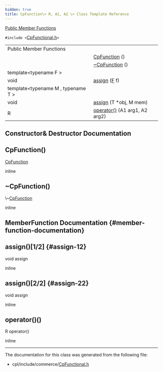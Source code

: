 ```yaml
---
hidden: true
title: CpFunction\< R, A1, A2 \> Class Template Reference
---
```


[Public Member Functions](#pub-methods)

`#include <`<a href="_cp_functional_8h_source.md">CpFunctional.h</a>`>`

|  |  |
|----|----|
| Public Member Functions |  |
|   | [CpFunction](#a427dc7a73e9de10c25152842349a2e4b) () |
|   | [\~CpFunction](#aab8a58851b0b63c8d0185aca601dd3ae) () |
| template\<typename F \> |  |
| void  | [assign](#a0ed7c0d977ffb18abe8bb07863d13fd1) (<a href="md5_8cpp.md#a96d73bbd7af15cb1fc38c3f4a3bd82e9">F</a> f) |
| template\<typename M , typename T \> |  |
| void  | [assign](#a6bbe282160e6a208a8ecceae0093d218) (T \*obj, M mem) |
| R  | [operator()](#af5cb562cc668dd0b25ae03a944a8b556) (A1 arg1, A2 arg2) |

## Constructor& Destructor Documentation

## CpFunction() <a href="#a427dc7a73e9de10c25152842349a2e4b" id="a427dc7a73e9de10c25152842349a2e4b"></a>

<p><a href="classvficpl_1_1_cp_function.md">CpFunction</a></p>

inline

## \~CpFunction() <a href="#aab8a58851b0b63c8d0185aca601dd3ae" id="aab8a58851b0b63c8d0185aca601dd3ae"></a>

<p>\~<a href="classvficpl_1_1_cp_function.md">CpFunction</a></p>

inline

## MemberFunction Documentation {#member-function-documentation}

## assign()\[1/2\] <a href="#a0ed7c0d977ffb18abe8bb07863d13fd1" id="a0ed7c0d977ffb18abe8bb07863d13fd1"></a> {#assign-12}

<p>void assign</p>

inline

## assign()\[2/2\] <a href="#a6bbe282160e6a208a8ecceae0093d218" id="a6bbe282160e6a208a8ecceae0093d218"></a> {#assign-22}

<p>void assign</p>

inline

## operator()() <a href="#af5cb562cc668dd0b25ae03a944a8b556" id="af5cb562cc668dd0b25ae03a944a8b556"></a>

<p>R operator()</p>

inline

------------------------------------------------------------------------

The documentation for this class was generated from the following file:

- cpl/include/commerce/<a href="_cp_functional_8h_source.md">CpFunctional.h</a>
